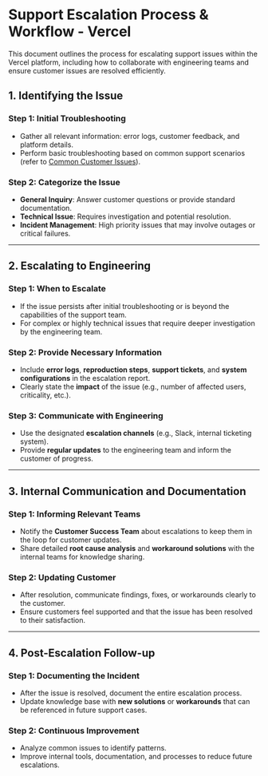 # Support Escalation Process & Workflow - Vercel

This document outlines the process for escalating support issues within the Vercel platform, including how to collaborate with engineering teams and ensure customer issues are resolved efficiently.

## 1. **Identifying the Issue**

### Step 1: Initial Troubleshooting
- Gather all relevant information: error logs, customer feedback, and platform details.
- Perform basic troubleshooting based on common support scenarios (refer to [Common Customer Issues](common-customer-issues.md)).

### Step 2: Categorize the Issue
- **General Inquiry**: Answer customer questions or provide standard documentation.
- **Technical Issue**: Requires investigation and potential resolution.
- **Incident Management**: High priority issues that may involve outages or critical failures.

---

## 2. **Escalating to Engineering**

### Step 1: When to Escalate
- If the issue persists after initial troubleshooting or is beyond the capabilities of the support team.
- For complex or highly technical issues that require deeper investigation by the engineering team.

### Step 2: Provide Necessary Information
- Include **error logs**, **reproduction steps**, **support tickets**, and **system configurations** in the escalation report.
- Clearly state the **impact** of the issue (e.g., number of affected users, criticality, etc.).

### Step 3: Communicate with Engineering
- Use the designated **escalation channels** (e.g., Slack, internal ticketing system).
- Provide **regular updates** to the engineering team and inform the customer of progress.

---

## 3. **Internal Communication and Documentation**

### Step 1: Informing Relevant Teams
- Notify the **Customer Success Team** about escalations to keep them in the loop for customer updates.
- Share detailed **root cause analysis** and **workaround solutions** with the internal teams for knowledge sharing.

### Step 2: Updating Customer
- After resolution, communicate findings, fixes, or workarounds clearly to the customer.
- Ensure customers feel supported and that the issue has been resolved to their satisfaction.

---

## 4. **Post-Escalation Follow-up**

### Step 1: Documenting the Incident
- After the issue is resolved, document the entire escalation process.
- Update knowledge base with **new solutions** or **workarounds** that can be referenced in future support cases.

### Step 2: Continuous Improvement
- Analyze common issues to identify patterns.
- Improve internal tools, documentation, and processes to reduce future escalations.
